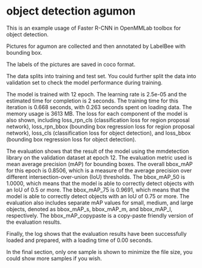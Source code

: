 # object detection agumon

This is an example usage of Faster R-CNN in OpenMMLab toolbox for object detection.

Pictures for agumon are collected and then annotated by LabelBee with bounding box.

The labels of the pictures are saved in coco format. 

The data splits into training and test set. You could further split the data into validation set to check the model performance during training.

The model is trained with 12 epoch. The learning rate is 2.5e-05 and the estimated time for completion is 2 seconds. The training time for this iteration is 0.668 seconds, with 0.263 seconds spent on loading data. The memory usage is 3613 MB. The loss for each component of the model is also shown, including loss_rpn_cls (classification loss for region proposal network), loss_rpn_bbox (bounding box regression loss for region proposal network), loss_cls (classification loss for object detection), and loss_bbox (bounding box regression loss for object detection).

The evaluation shows that the result of the model using the mmdetection library on the validation dataset at epoch 12. The evaluation metric used is mean average precision (mAP) for bounding boxes. The overall bbox_mAP for this epoch is 0.8506, which is a measure of the average precision over different intersection-over-union (IoU) thresholds. The bbox_mAP_50 is 1.0000, which means that the model is able to correctly detect objects with an IoU of 0.5 or more. The bbox_mAP_75 is 0.9691, which means that the model is able to correctly detect objects with an IoU of 0.75 or more. The evaluation also includes separate mAP values for small, medium, and large objects, denoted as bbox_mAP_s, bbox_mAP_m, and bbox_mAP_l, respectively. The bbox_mAP_copypaste is a copy-paste friendly version of the evaluation results.

Finally, the log shows that the evaluation results have been successfully loaded and prepared, with a loading time of 0.00 seconds.

In the final section, only one sample is shown to minimize the file size, you could show more samples if you wish.  



